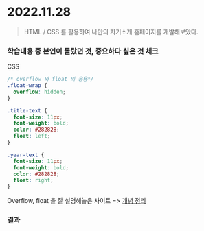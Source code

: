 # 2022.11.28

> HTML / CSS 를 활용하여 나만의 자기소개 홈페이지를 개발해보았다.

### 학습내용 중 본인이 몰랐던 것, 중요하다 싶은 것 체크

CSS

```CSS
/* overflow 와 float 의 응용*/
.float-wrap {
  overflow: hidden;
}

.title-text {
  font-size: 11px;
  font-weight: bold;
  color: #282828;
  float: left;
}

.year-text {
  font-size: 11px;
  font-weight: bold;
  color: #282828;
  float: right;
}
```

Overflow, float 을 잘 설명해놓은 사이트 =>
[개념 정리](https://velog.io/@kimconut/Day9.-overflow-hidden이-float의-문제점을-해결할-때-쓰이는-이유)

### 결과
